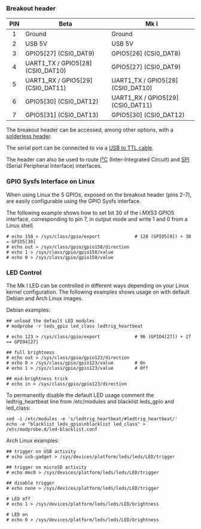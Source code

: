 ### Breakout header

| PIN | Beta                                  | Mk I                                |
|:---:|---------------------------------------|-------------------------------------|
|  1  | Ground                                | Ground                              |
|  2  | USB 5V                                | USB 5V                              |
|  3  | GPIO5\[27\]            (CSI0_DAT9)    | GPIO5\[26\]            (CSI0_DAT8)  |
|  4  | UART1_TX / GPIO5\[28\] (CSI0_DAT10)   | GPIO5\[27\]            (CSI0_DAT9)  |
|  5  | UART1_RX / GPIO5\[29\] (CSI0_DAT11)   | UART1_TX / GPIO5\[28\] (CSI0_DAT10) |
|  6  | GPIO5\[30\]            (CSI0_DAT12)   | UART1_RX / GPIO5\[29\] (CSI0_DAT11) |
|  7  | GPIO5\[31\]            (CSI0_DAT13)   | GPIO5\[30\]            (CSI0_DAT12) |

The breakout header can be accessed, among other options, with a [solderless header](https://www.sparkfun.com/products/10527).

The serial port can be connected to via a [USB to TTL cable](https://www.sparkfun.com/products/12977).

The header can also be used to route [I²C](https://github.com/inversepath/usbarmory/wiki/I2C) (Inter-Integrated Circuit) and [SPI](https://github.com/inversepath/usbarmory/wiki/SPI) (Serial Peripheral Interface) interfaces.

### GPIO Sysfs Interface on Linux

When using Linux the 5 GPIOs, exposed on the breakout header (pins 2-7), are
easily configurable using the GPIO Sysfs interface.

The following example shows how to set bit 30 of the i.MX53 GPIO5 interface,
corresponding to pin 7, in output mode and write 1 and 0 from a Linux shell.

```
# echo 158 > /sys/class/gpio/export             # 128 (GPIO5[0]) + 30 = GPIO5[30]
# echo out > /sys/class/gpio/gpio158/direction
# echo 1 > /sys/class/gpio/gpio158/value
# echo 0 > /sys/class/gpio/gpio158/value
```

### LED Control

The Mk I LED can be controlled in different ways depending on your Linux kernel configuration. The following examples shows usage on with default Debian and Arch Linux images.

Debian examples:

```
## unload the default LED modules
# modprobe -r leds_gpio led_class ledtrig_heartbeat

# echo 123 > /sys/class/gpio/export             # 96 (GPIO4[27]) + 27 == GPIO4[27]

## full brightness
# echo out > /sys/class/gpio/gpio123/direction
# echo 0 > /sys/class/gpio/gpio123/value        # On
# echo 1 > /sys/class/gpio/gpio123/value        # Off

## mid-brightness trick
# echo in > /sys/class/gpio/gpio123/direction
```

To permanently disable the default LED usage
comment the ledtrig_heartbeat line from /etc/modules
and blacklist leds_gpio and led_class:

```
sed -i /etc/modules -e 's/ledtrig_heartbeat/#ledtrig_heartbeat/'
echo -e "blacklist leds_gpio\nblacklist led_class" > /etc/modprobe.d/led-blacklist.conf
```

Arch Linux examples:

```
## trigger on USB activity
# echo usb-gadget > /sys/devices/platform/leds/leds/LED/trigger

## trigger on microSD activity
# echo mmc0 > /sys/devices/platform/leds/leds/LED/trigger

## disable trigger
# echo none > /sys/devices/platform/leds/leds/LED/trigger

# LED off
# echo 1 > /sys/devices/platform/leds/leds/LED/brightness

# LED on
# echo 0 > /sys/devices/platform/leds/leds/LED/brightness